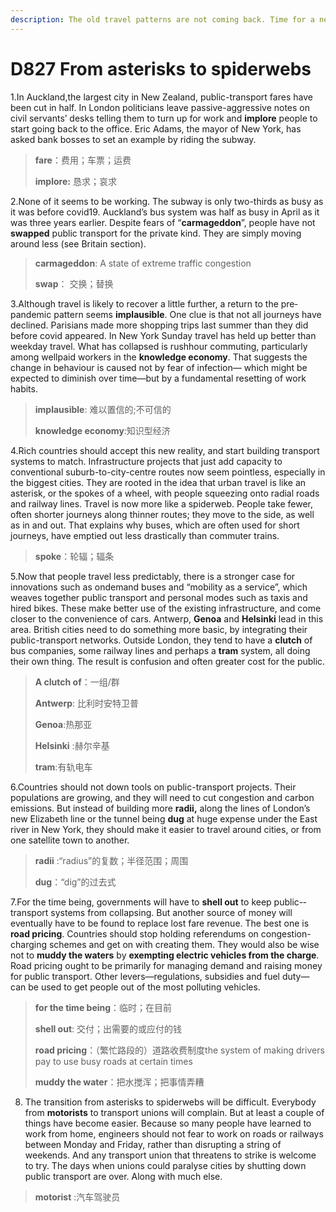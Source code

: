 ```yaml
---
description: The old travel patterns are not coming back. Time for a new approach to public transport
---
```


# D827 From asterisks to spiderwebs
1.In Auckland,the largest city in New Zealand, public-­transport fares have been cut in half. In London politicians leave passive-­aggressive notes on civil servants’ desks telling them to turn up for work and **implore** people to start going back to the of­fice. Eric Adams, the mayor of New York, has asked bank bosses to set an example by riding the subway.

> **fare**：费用；车票；运费
 > 
> **implore:** 恳求；哀求
 > 

2.None of it seems to be working. The subway is only two-thirds as busy as it was before covid­19. Auckland’s bus system was half as busy in April as it was three years earlier. Despite fears of “**carmageddon**”, people have not **swapped** public transport for the private kind. They are simply moving around less (see Britain section).

> **carmageddon**: A state of extreme traffic congestion
 > 
> **swap**： 交换；替换
 > 

3.Although travel is likely to recover a little further, a return to the pre­pandemic pattern seems **implausible**. One clue is that not all journeys have declined. Parisians made more shopping trips last summer than they did before covid appeared. In New York Sunday travel has held up better than weekday travel. What has collapsed is rush­hour commuting, particularly among well­paid workers in the **knowledge economy**. That suggests the change in behaviour is caused not by fear of infection— which might be expected to diminish over time—but by a fundamental resetting of work habits.

> **implausible**: 难以置信的;不可信的
 > 
> **knowledge economy**:知识型经济
 > 

4.Rich countries should accept this new reality, and start building transport systems to match. Infrastructure projects that just add capacity to conventional suburb-­to-­city­-centre routes now seem pointless, especially in the biggest cities. They are rooted in the idea that urban travel is like an asterisk, or the spokes of a wheel, with people squeezing onto radial roads and railway lines. Travel is now more like a spiderweb. People take fewer, often shorter journeys along thinner routes; they move to the side, as well as in and out. That explains why buses, which are often used for short journeys, have emptied out less drastically than commuter trains.

> **spoke**：轮辐；辐条
 > 

5.Now that people travel less predictably, there is a stronger case for innovations such as on­demand buses and “mobility as a service”, which weaves together public transport and personal modes such as taxis and hired bikes. These make better use of the existing infrastructure, and come closer to the convenience of cars. Antwerp, **Genoa** and **Helsinki** lead in this area. British cities need to do something more basic, by integrating their public-­transport networks. Outside London, they tend to have a **clutch** of bus companies, some railway lines and perhaps a **tram** system, all doing their own thing. The result is confusion and often greater cost for the public.

> **A clutch of**：一组/群
 > 
> **Antwerp**: 比利时安特卫普
 > 
> **Genoa**:热那亚
 > 
> **Helsinki** :赫尔辛基
 > 
> **tram**:有轨电车
 > 

6.Countries should not down tools on public-­transport projects. Their populations are growing, and they will need to cut congestion and carbon emissions. But instead of building more **radii,** along the lines of London’s new Elizabeth line or the tunnel being **dug** at huge expense under the East river in New York, they should make it easier to travel around cities, or from one satellite town to another.

> **radii** :“radius”的复数；半径范围；周围
 > 
> **dug**：“dig”的过去式
 > 

7.For the time being, governments will have to **shell out** to keep public-­transport systems from collapsing. But another source of money will eventually have to be found to replace lost fare revenue. The best one is **road pricing**. Countries should stop holding referendums on congestion­-charging schemes and get on with creating them. They would also be wise not to **muddy the waters** by **exempting electric vehicles from the charge**. Road pricing ought to be primarily for managing demand and raising money for public transport. Other levers—regulations, subsidies and fuel duty— can be used to get people out of the most polluting vehicles.

> **for the time being**：临时；在目前
 > 
> **shell out**: 交付；出需要的或应付的钱
 > 
> **road pricing**：（繁忙路段的）道路收费制度the system of making drivers pay to use busy roads at certain times
 > 
> **muddy the water**：把水搅浑；把事情弄糟
 > 

8. The transition from asterisks to spiderwebs will be difficult. Everybody from **motorists** to transport unions will complain. But at least a couple of things have become easier. Because so many people have learned to work from home, engineers should not fear to work on roads or railways between Monday and Friday, rather than disrupting a string of weekends. And any transport union that threatens to strike is welcome to try. The days when unions could paralyse cities by shutting down public transport are over. Along with much else.

> **motorist** :汽车驾驶员
 > 

